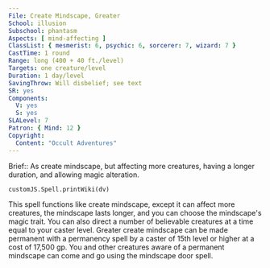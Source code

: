 ```yaml
---
File: Create Mindscape, Greater
School: illusion
Subschool: phantasm
Aspects: [ mind-affecting ]
ClassList: { mesmerist: 6, psychic: 6, sorcerer: 7, wizard: 7 }
CastTime: 1 round
Range: long (400 + 40 ft./level)
Targets: one creature/level
Duration: 1 day/level
SavingThrow: Will disbelief; see text
SR: yes
Components:
  V: yes
  S: yes
SLALevel: 7
Patron: { Mind: 12 }
Copyright:
  Content: "Occult Adventures"
---
```

Brief:: As create mindscape, but affecting more creatures, having a longer duration, and allowing magic alteration.

```dataviewjs
customJS.Spell.printWiki(dv)
```

This spell functions like create mindscape, except it can affect more creatures, the mindscape lasts longer, and you can choose the mindscape's magic trait. You can also direct a number of believable creatures at a time equal to your caster level.  Greater create mindscape can be made permanent with a permanency spell by a caster of 15th level or higher at a cost of 17,500 gp. You and other creatures aware of a permanent mindscape can come and go using the mindscape door spell.
